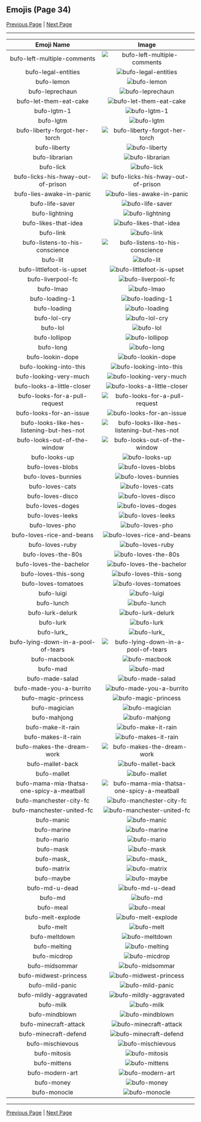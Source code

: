 
## Emojis (Page 34)

[Previous Page](/docs/hc/page-b-0033.md)
  | [Next Page](/docs/hc/page-b-0035.md)

<hr />

|Emoji Name|Image|
| :-: | :-: |
|bufo-left-multiple-comments| ![bufo-left-multiple-comments](/emojis/hc/bufo-left-multiple-comments.png)|
|bufo-legal-entities| ![bufo-legal-entities](/emojis/hc/bufo-legal-entities.png)|
|bufo-lemon| ![bufo-lemon](/emojis/hc/bufo-lemon.png)|
|bufo-leprechaun| ![bufo-leprechaun](/emojis/hc/bufo-leprechaun.png)|
|bufo-let-them-eat-cake| ![bufo-let-them-eat-cake](/emojis/hc/bufo-let-them-eat-cake.png)|
|bufo-lgtm-1| ![bufo-lgtm-1](/emojis/hc/bufo-lgtm-1.png)|
|bufo-lgtm| ![bufo-lgtm](/emojis/hc/bufo-lgtm.png)|
|bufo-liberty-forgot-her-torch| ![bufo-liberty-forgot-her-torch](/emojis/hc/bufo-liberty-forgot-her-torch.png)|
|bufo-liberty| ![bufo-liberty](/emojis/hc/bufo-liberty.png)|
|bufo-librarian| ![bufo-librarian](/emojis/hc/bufo-librarian.png)|
|bufo-lick| ![bufo-lick](/emojis/hc/bufo-lick.gif)|
|bufo-licks-his-hway-out-of-prison| ![bufo-licks-his-hway-out-of-prison](/emojis/hc/bufo-licks-his-hway-out-of-prison.gif)|
|bufo-lies-awake-in-panic| ![bufo-lies-awake-in-panic](/emojis/hc/bufo-lies-awake-in-panic.png)|
|bufo-life-saver| ![bufo-life-saver](/emojis/hc/bufo-life-saver.png)|
|bufo-lightning| ![bufo-lightning](/emojis/hc/bufo-lightning.png)|
|bufo-likes-that-idea| ![bufo-likes-that-idea](/emojis/hc/bufo-likes-that-idea.png)|
|bufo-link| ![bufo-link](/emojis/hc/bufo-link.png)|
|bufo-listens-to-his-conscience| ![bufo-listens-to-his-conscience](/emojis/hc/bufo-listens-to-his-conscience.png)|
|bufo-lit| ![bufo-lit](/emojis/hc/bufo-lit.gif)|
|bufo-littlefoot-is-upset| ![bufo-littlefoot-is-upset](/emojis/hc/bufo-littlefoot-is-upset.png)|
|bufo-liverpool-fc| ![bufo-liverpool-fc](/emojis/hc/bufo-liverpool-fc.png)|
|bufo-lmao| ![bufo-lmao](/emojis/hc/bufo-lmao.png)|
|bufo-loading-1| ![bufo-loading-1](/emojis/hc/bufo-loading-1.gif)|
|bufo-loading| ![bufo-loading](/emojis/hc/bufo-loading.gif)|
|bufo-lol-cry| ![bufo-lol-cry](/emojis/hc/bufo-lol-cry.gif)|
|bufo-lol| ![bufo-lol](/emojis/hc/bufo-lol.png)|
|bufo-lollipop| ![bufo-lollipop](/emojis/hc/bufo-lollipop.png)|
|bufo-long| ![bufo-long](/emojis/hc/bufo-long.png)|
|bufo-lookin-dope| ![bufo-lookin-dope](/emojis/hc/bufo-lookin-dope.png)|
|bufo-looking-into-this| ![bufo-looking-into-this](/emojis/hc/bufo-looking-into-this.png)|
|bufo-looking-very-much| ![bufo-looking-very-much](/emojis/hc/bufo-looking-very-much.gif)|
|bufo-looks-a-little-closer| ![bufo-looks-a-little-closer](/emojis/hc/bufo-looks-a-little-closer.png)|
|bufo-looks-for-a-pull-request| ![bufo-looks-for-a-pull-request](/emojis/hc/bufo-looks-for-a-pull-request.png)|
|bufo-looks-for-an-issue| ![bufo-looks-for-an-issue](/emojis/hc/bufo-looks-for-an-issue.png)|
|bufo-looks-like-hes-listening-but-hes-not| ![bufo-looks-like-hes-listening-but-hes-not](/emojis/hc/bufo-looks-like-hes-listening-but-hes-not.png)|
|bufo-looks-out-of-the-window| ![bufo-looks-out-of-the-window](/emojis/hc/bufo-looks-out-of-the-window.png)|
|bufo-looks-up| ![bufo-looks-up](/emojis/hc/bufo-looks-up.png)|
|bufo-loves-blobs| ![bufo-loves-blobs](/emojis/hc/bufo-loves-blobs.png)|
|bufo-loves-bunnies| ![bufo-loves-bunnies](/emojis/hc/bufo-loves-bunnies.png)|
|bufo-loves-cats| ![bufo-loves-cats](/emojis/hc/bufo-loves-cats.gif)|
|bufo-loves-disco| ![bufo-loves-disco](/emojis/hc/bufo-loves-disco.png)|
|bufo-loves-doges| ![bufo-loves-doges](/emojis/hc/bufo-loves-doges.gif)|
|bufo-loves-leeks| ![bufo-loves-leeks](/emojis/hc/bufo-loves-leeks.png)|
|bufo-loves-pho| ![bufo-loves-pho](/emojis/hc/bufo-loves-pho.png)|
|bufo-loves-rice-and-beans| ![bufo-loves-rice-and-beans](/emojis/hc/bufo-loves-rice-and-beans.png)|
|bufo-loves-ruby| ![bufo-loves-ruby](/emojis/hc/bufo-loves-ruby.png)|
|bufo-loves-the-80s| ![bufo-loves-the-80s](/emojis/hc/bufo-loves-the-80s.png)|
|bufo-loves-the-bachelor| ![bufo-loves-the-bachelor](/emojis/hc/bufo-loves-the-bachelor.png)|
|bufo-loves-this-song| ![bufo-loves-this-song](/emojis/hc/bufo-loves-this-song.png)|
|bufo-loves-tomatoes| ![bufo-loves-tomatoes](/emojis/hc/bufo-loves-tomatoes.png)|
|bufo-luigi| ![bufo-luigi](/emojis/hc/bufo-luigi.png)|
|bufo-lunch| ![bufo-lunch](/emojis/hc/bufo-lunch.png)|
|bufo-lurk-delurk| ![bufo-lurk-delurk](/emojis/hc/bufo-lurk-delurk.gif)|
|bufo-lurk| ![bufo-lurk](/emojis/hc/bufo-lurk.gif)|
|bufo-lurk_| ![bufo-lurk_](/emojis/hc/bufo-lurk_.png)|
|bufo-lying-down-in-a-pool-of-tears| ![bufo-lying-down-in-a-pool-of-tears](/emojis/hc/bufo-lying-down-in-a-pool-of-tears.png)|
|bufo-macbook| ![bufo-macbook](/emojis/hc/bufo-macbook.png)|
|bufo-mad| ![bufo-mad](/emojis/hc/bufo-mad.gif)|
|bufo-made-salad| ![bufo-made-salad](/emojis/hc/bufo-made-salad.png)|
|bufo-made-you-a-burrito| ![bufo-made-you-a-burrito](/emojis/hc/bufo-made-you-a-burrito.png)|
|bufo-magic-princess| ![bufo-magic-princess](/emojis/hc/bufo-magic-princess.png)|
|bufo-magician| ![bufo-magician](/emojis/hc/bufo-magician.png)|
|bufo-mahjong| ![bufo-mahjong](/emojis/hc/bufo-mahjong.png)|
|bufo-make-it-rain| ![bufo-make-it-rain](/emojis/hc/bufo-make-it-rain.gif)|
|bufo-makes-it-rain| ![bufo-makes-it-rain](/emojis/hc/bufo-makes-it-rain.png)|
|bufo-makes-the-dream-work| ![bufo-makes-the-dream-work](/emojis/hc/bufo-makes-the-dream-work.png)|
|bufo-mallet-back| ![bufo-mallet-back](/emojis/hc/bufo-mallet-back.gif)|
|bufo-mallet| ![bufo-mallet](/emojis/hc/bufo-mallet.gif)|
|bufo-mama-mia-thatsa-one-spicy-a-meatball| ![bufo-mama-mia-thatsa-one-spicy-a-meatball](/emojis/hc/bufo-mama-mia-thatsa-one-spicy-a-meatball.png)|
|bufo-manchester-city-fc| ![bufo-manchester-city-fc](/emojis/hc/bufo-manchester-city-fc.png)|
|bufo-manchester-united-fc| ![bufo-manchester-united-fc](/emojis/hc/bufo-manchester-united-fc.png)|
|bufo-manic| ![bufo-manic](/emojis/hc/bufo-manic.png)|
|bufo-marine| ![bufo-marine](/emojis/hc/bufo-marine.png)|
|bufo-mario| ![bufo-mario](/emojis/hc/bufo-mario.png)|
|bufo-mask| ![bufo-mask](/emojis/hc/bufo-mask.png)|
|bufo-mask_| ![bufo-mask_](/emojis/hc/bufo-mask_.png)|
|bufo-matrix| ![bufo-matrix](/emojis/hc/bufo-matrix.gif)|
|bufo-maybe| ![bufo-maybe](/emojis/hc/bufo-maybe.png)|
|bufo-md-u-dead| ![bufo-md-u-dead](/emojis/hc/bufo-md-u-dead.png)|
|bufo-md| ![bufo-md](/emojis/hc/bufo-md.png)|
|bufo-meal| ![bufo-meal](/emojis/hc/bufo-meal.png)|
|bufo-melt-explode| ![bufo-melt-explode](/emojis/hc/bufo-melt-explode.gif)|
|bufo-melt| ![bufo-melt](/emojis/hc/bufo-melt.gif)|
|bufo-meltdown| ![bufo-meltdown](/emojis/hc/bufo-meltdown.png)|
|bufo-melting| ![bufo-melting](/emojis/hc/bufo-melting.png)|
|bufo-micdrop| ![bufo-micdrop](/emojis/hc/bufo-micdrop.gif)|
|bufo-midsommar| ![bufo-midsommar](/emojis/hc/bufo-midsommar.png)|
|bufo-midwest-princess| ![bufo-midwest-princess](/emojis/hc/bufo-midwest-princess.png)|
|bufo-mild-panic| ![bufo-mild-panic](/emojis/hc/bufo-mild-panic.png)|
|bufo-mildly-aggravated| ![bufo-mildly-aggravated](/emojis/hc/bufo-mildly-aggravated.png)|
|bufo-milk| ![bufo-milk](/emojis/hc/bufo-milk.png)|
|bufo-mindblown| ![bufo-mindblown](/emojis/hc/bufo-mindblown.png)|
|bufo-minecraft-attack| ![bufo-minecraft-attack](/emojis/hc/bufo-minecraft-attack.gif)|
|bufo-minecraft-defend| ![bufo-minecraft-defend](/emojis/hc/bufo-minecraft-defend.gif)|
|bufo-mischievous| ![bufo-mischievous](/emojis/hc/bufo-mischievous.png)|
|bufo-mitosis| ![bufo-mitosis](/emojis/hc/bufo-mitosis.gif)|
|bufo-mittens| ![bufo-mittens](/emojis/hc/bufo-mittens.png)|
|bufo-modern-art| ![bufo-modern-art](/emojis/hc/bufo-modern-art.png)|
|bufo-money| ![bufo-money](/emojis/hc/bufo-money.gif)|
|bufo-monocle| ![bufo-monocle](/emojis/hc/bufo-monocle.png)|

<hr/>

[Previous Page](/docs/hc/page-b-0033.md)
  | [Next Page](/docs/hc/page-b-0035.md)